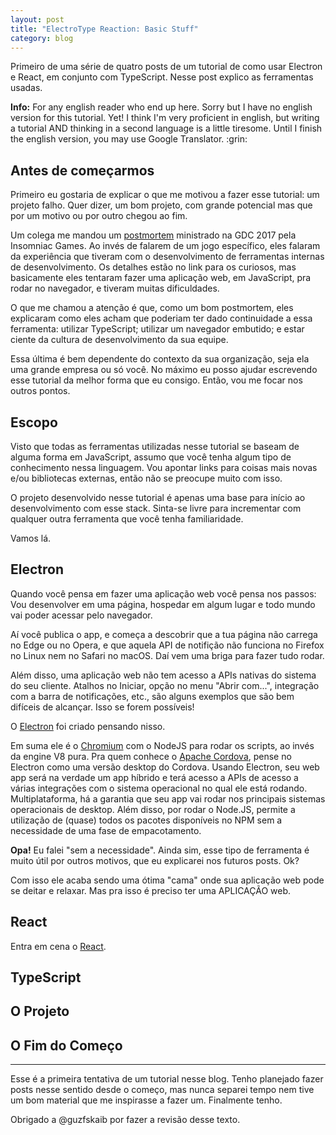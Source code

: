 ```yaml
---
layout: post
title: "ElectroType Reaction: Basic Stuff"
category: blog
---
```


Primeiro de uma série de quatro posts de um tutorial de como usar Electron e React, em conjunto com TypeScript.
Nesse post explico as ferramentas usadas.

<aside class="alert alert-info" lang="en">
<strong>Info:</strong> For any english reader who end up here. 
Sorry but I have no english version for this tutorial. Yet!
I think I'm very proficient in english, but writing a tutorial AND thinking in a second language is a little tiresome.
Until I finish the english version, you may use Google Translator. :grin:
</aside>

## Antes de começarmos

Primeiro eu gostaria de explicar o que me motivou a fazer esse tutorial: um projeto falho.
Quer dizer, um bom projeto, com grande potencial mas que por um motivo ou por outro chegou ao fim.

Um colega me mandou um [postmortem][red01] ministrado na GDC 2017 pela Insomniac Games. 
Ao invés de falarem de um jogo específico, eles falaram da experiência que tiveram com o desenvolvimento de ferramentas internas de desenvolvimento.
Os detalhes estão no link para os curiosos, mas basicamente eles tentaram fazer uma aplicação web, em JavaScript, pra rodar no navegador, e tiveram muitas dificuldades.

O que me chamou a atenção é que, como um bom postmortem, eles explicaram como eles acham que poderiam ter dado continuidade a essa ferramenta: utilizar TypeScript; utilizar um navegador embutido; e estar ciente da cultura de desenvolvimento da sua equipe.

Essa última é bem dependente do contexto da sua organização, seja ela uma grande empresa ou só você. No máximo eu posso ajudar escrevendo esse tutorial da melhor forma que eu consigo. 
Então, vou me focar nos outros pontos.

## Escopo

Visto que todas as ferramentas utilizadas nesse tutorial se baseam de alguma forma em JavaScript, assumo que você tenha algum tipo de conhecimento nessa linguagem. 
Vou apontar links para coisas mais novas e/ou bibliotecas externas, então não se preocupe muito com isso.

O projeto desenvolvido nesse tutorial é apenas uma base para início ao desenvolvimento com esse stack. Sinta-se livre para incrementar com qualquer outra ferramenta que você tenha familiaridade.

Vamos lá.

## Electron

Quando você pensa em fazer uma aplicação web você pensa nos passos: Vou desenvolver em uma página, hospedar em algum lugar e todo mundo vai poder acessar pelo navegador.

Aí você publica o app, e começa a descobrir que a tua página não carrega no Edge ou no Opera, e que aquela API de notifição não funciona no Firefox no Linux nem no Safari no macOS.
Daí vem uma briga para fazer tudo rodar.

Além disso, uma aplicação web não tem acesso a APIs nativas do sistema do seu cliente.
Atalhos no Iniciar, opção no menu "Abrir com...", integração com a barra de notificações, etc., são alguns exemplos que são bem difíceis de alcançar. Isso se forem possíveis!

O [Electron][ele01] foi criado pensando nisso. 

Em suma ele é o [Chromium][wik01] com o NodeJS para rodar os scripts, ao invés da engine V8 pura.
Pra quem conhece o [Apache Cordova][apa01], pense no Electron como uma versão desktop do Cordova.
Usando Electron, seu web app será na verdade um app híbrido e terá acesso a APIs de acesso a várias integrações com o sistema operacional no qual ele está rodando.
Multiplataforma, há a garantia que seu app vai rodar nos principais sistemas operacionais de desktop.
Além disso, por rodar o Node.JS, permite a utilização de (quase) todos os pacotes disponíveis no NPM sem a necessidade de uma fase de empacotamento.

<aside class="alert alert-info">
<strong>Opa!</strong> Eu falei "sem a necessidade". Ainda sim, esse tipo de ferramenta é muito útil por outros motivos, que eu explicarei nos futuros posts. Ok?
</aside>

Com isso ele acaba sendo uma ótima "cama" onde sua aplicação web pode se deitar e relaxar.
Mas pra isso é preciso ter uma APLICAÇÃO web.

## React

Entra em cena o [React][fac01].

## TypeScript

## O Projeto

## O Fim do Começo


[apa01]: https://cordova.apache.org/ "Documentação Oficial do Cordova (em inglês)"
[ele01]: https://electron.atom.io/ "Página Oficial do Electron (em inglês)"
[fac01]: https://facebook.github.io/react/ "Documentação Oficial do React (em inglês)"
[red01]: https://www.reddit.com/r/programming/comments/5x9j77/insomniacs_web_tools_a_postmortem/ "Post no Reddit com o link dos slides e uma ótima discussão sobre. (em inglês)"
[wik01]: https://pt.wikipedia.org/wiki/Chromium "Página da Wikipedia sobre o Chromium"

-----
Esse é a primeira tentativa de um tutorial nesse blog.
Tenho planejado fazer posts nesse sentido desde o começo, mas nunca separei tempo nem tive um bom material que me inspirasse a fazer um.
Finalmente tenho.

Obrigado a @guzfskaib por fazer a revisão desse texto.